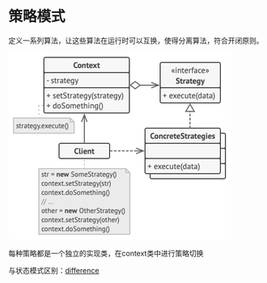 # 策略模式

定义一系列算法，让这些算法在运行时可以互换，使得分离算法，符合开闭原则。

![strategy](../../.img/strategy.png?raw=true)

每种策略都是一个独立的实现类，在context类中进行策略切换

与状态模式区别：[difference](https://github.com/sweetpear0108/design-pattern/blob/e45023e7b6d1a395aa49cb62a2288ec1ff587663/behavioral%20pattern/state/README.md)

